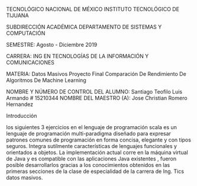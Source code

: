 TECNOLÓGICO​ ​NACIONAL​ ​DE​ ​MÉXICO
INSTITUTO TECNOLÓGICO DE TIJUANA

SUBDIRECCIÓN ACADÉMICA
DEPARTAMENTO DE SISTEMAS Y COMPUTACIÓN

SEMESTRE: 
Agosto - Diciembre 2019

CARRERA: 
ING EN TECNOLOGÍAS DE LA INFORMACIÓN Y COMUNICACIONES

MATERIA:
Datos Masivos
Proyecto Final
Comparación De Rendimiento De Algoritmos De Machine Learning


NOMBRE Y NÚMERO DE CONTROL DEL ALUMNO:
Santiago Teofilo Luis Armando # 15210344
NOMBRE DEL MAESTRO (A):
Jose Christian Romero Hernandez


Introducción

los siguientes 3 ejercicios en el lenguaje de programación scala es un lenguaje de programación multi-paradigma diseñado 
para expresar patrones comunes de programación en forma concisa, elegante y con tipos seguros. Integra sutilmente 
características de lenguajes funcionales y orientados a objetos. La implementación actual corre en la máquina virtual 
de Java y es compatible con las aplicaciones Java existentes , fueron posible desarrollarlos gracias a los conocimientos
obtenidos en las primeras secciones de la clase de especialidad de la carrera de Ing. Tics datos masivos.



